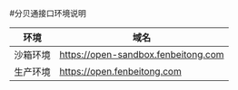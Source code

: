 #分贝通接口环境说明

环境|域名
----|---
沙箱环境|https://open-sandbox.fenbeitong.com
生产环境|https://open.fenbeitong.com